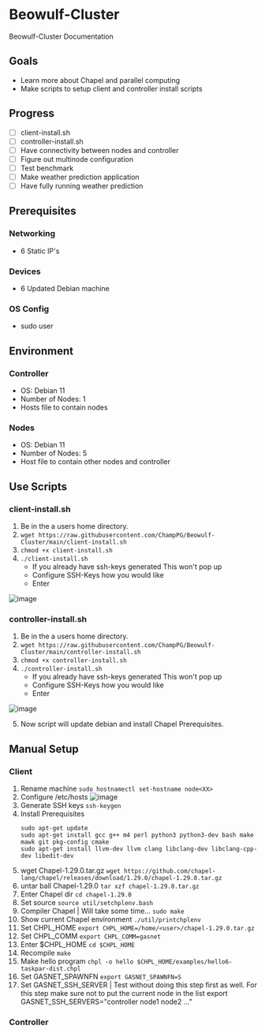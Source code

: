 # Beowulf-Cluster
Beowulf-Cluster Documentation

## Goals
* Learn more about Chapel and parallel computing 
* Make scripts to setup client and controller install scripts

## Progress
- [ ] client-install.sh
- [ ] controller-install.sh
- [ ] Have connectivity between nodes and controller
- [ ] Figure out multinode configuration
- [ ] Test benchmark
- [ ] Make weather prediction application
- [ ] Have fully running weather prediction

## Prerequisites

### Networking
* 6 Static IP's

### Devices
* 6 Updated Debian machine

### OS Config
* sudo user

## Environment

### Controller

* OS: Debian 11
* Number of Nodes: 1
* Hosts file to contain nodes

### Nodes

* OS: Debian 11
* Number of Nodes: 5
* Host file to contain other nodes and controller

## Use Scripts

### client-install.sh

1. Be in the a users home directory.
2. `wget https://raw.githubusercontent.com/ChampPG/Beowulf-Cluster/main/client-install.sh`
3. `chmod +x client-install.sh`
4. `./client-install.sh`
    * If you already have ssh-keys generated This won't pop up
    * Configure SSH-Keys how you would like
    * Enter

![image](https://user-images.githubusercontent.com/71086240/216885081-5d06b142-e1be-4c0c-9ff0-d5ee041f5b13.png)

### controller-install.sh

1. Be in the a users home directory.
2. `wget https://raw.githubusercontent.com/ChampPG/Beowulf-Cluster/main/controller-install.sh`
3. `chmod +x controller-install.sh`
4. `./controller-install.sh`
    * If you already have ssh-keys generated This won't pop up
    * Configure SSH-Keys how you would like
    * Enter

![image](https://user-images.githubusercontent.com/71086240/216885081-5d06b142-e1be-4c0c-9ff0-d5ee041f5b13.png)

5. Now script will update debian and install Chapel Prerequisites.


## Manual Setup


### Client

1. Rename machine
`sudo hostnamectl set-hostname node<XX>`
2. Configure /etc/hosts
![image](https://user-images.githubusercontent.com/71086240/217401785-763cd770-c948-4895-8aed-d5876997927c.png)
3. Generate SSH keys
`ssh-keygen`
4. Install Prerequisites
      ```
      sudo apt-get update
      sudo apt-get install gcc g++ m4 perl python3 python3-dev bash make mawk git pkg-config cmake
      sudo apt-get install llvm-dev llvm clang libclang-dev libclang-cpp-dev libedit-dev
      ```
5. wget Chapel-1.29.0.tar.gz
`wget https://github.com/chapel-lang/chapel/releases/download/1.29.0/chapel-1.29.0.tar.gz`
6. untar ball Chapel-1.29.0 
`tar xzf chapel-1.29.0.tar.gz`
7. Enter Chapel dir 
`cd chapel-1.29.0`
8. Set source 
`source util/setchplenv.bash`
9. Compiler Chapel | Will take some time...
`sudo make`
10. Show current Chapel environment 
`./util/printchplenv`
11. Set CHPL_HOME
`export CHPL_HOME=/home/<user>/chapel-1.29.0.tar.gz`
12. Set CHPL_COMM 
`export CHPL_COMM=gasnet`
13. Enter $CHPL_HOME 
`cd $CHPL_HOME`
14. Recompile
`make`
15. Make hello program
`chpl -o hello $CHPL_HOME/examples/hello6-taskpar-dist.chpl`
16. Set GASNET_SPAWNFN
`export GASNET_SPAWNFN=S`
17. Set GASNET_SSH_SERVER | Test without doing this step first as well. For this step make sure not to put the current node in the list
export GASNET_SSH_SERVERS="controller node1 node2 ..."

### Controller
